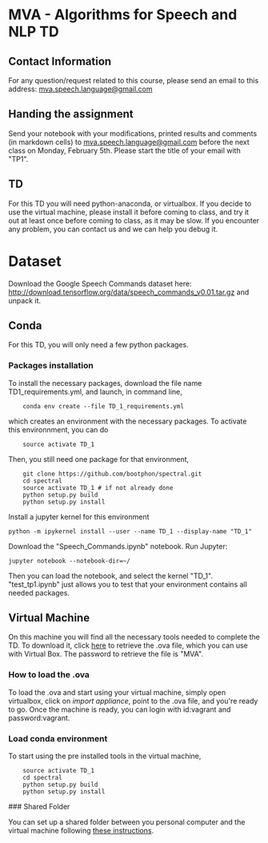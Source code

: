 MVA - Algorithms for Speech and NLP TD
======================================

## Contact Information
For any question/request related to this course, please send an email to this address: mva.speech.language@gmail.com

## Handing the assignment

Send your notebook with your modifications, printed results and comments (in markdown cells) to mva.speech.language@gmail.com before the next class on Monday, February 5th. Please start the title of your email with "TP1".

## TD
For this TD you will need python-anaconda, or virtualbox.
If you decide to use the virtual machine, please install it before coming to class, and try it out at least once before coming to class, as it may be slow.
If you encounter any problem, you can contact us and we can help you debug it.

# Dataset

Download the Google Speech Commands dataset here:
http://download.tensorflow.org/data/speech_commands_v0.01.tar.gz
and unpack it.

## Conda
For this TD, you will only need a few python packages.
### Packages installation
To install the necessary packages, download the file name TD1_requirements.yml, and launch, in command line,
```
    conda env create --file TD_1_requirements.yml
```
which creates an environment with the necessary packages. To activate this environnment, you can do
```
    source activate TD_1
```

Then, you still need one package for that environment,
```
    git clone https://github.com/bootphon/spectral.git
    cd spectral
    source activate TD_1 # if not already done
    python setup.py build
    python setup.py install
```

Install a jupyter kernel for this environment
```
python -m ipykernel install --user --name TD_1 --display-name "TD_1"
```
Download the "Speech_Commands.ipynb" notebook. Run Jupyter:
```
jupyter notebook --notebook-dir=~/
```
Then you can load the notebook, and select the kernel "TD_1". "test_tp1.ipynb" just allows you to test that your environment contains all needed packages.

## Virtual Machine
On this machine you will find all the necessary tools needed to complete the TD.
To download it, click [here](http://coml.lscp.ens.fr/owncloud/index.php/s/l52gd5FSaqdcLR2) to retrieve the .ova file, which you can use with Virtual Box.
The password to retrieve the file is "MVA".

### How to load the .ova
To load the .ova and start using your virtual machine, simply open virtualbox, click on *import appliance*, point to the .ova file, and you're ready to go.
Once the machine is ready, you can login with id:vagrant and password:vagrant.

### Load conda environment
To start using the pre installed tools in the virtual machine,
```
    source activate TD_1
    cd spectral
    python setup.py build
    python setup.py install
```

### Shared Folder

You can set up a shared folder between you personal computer and the virtual machine following [these instructions](https://www.techrepublic.com/article/how-to-share-folders-between-guest-and-host-in-virtualbox/).
